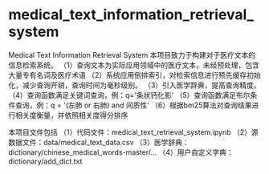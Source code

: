# medical_text_information_retrieval_system
Medical Text Information Retrieval System
本项目致力于构建对于医疗文本的信息检索系统。
（1）查询文本为实际应用领域中的医疗文本，未经预处理，包含大量专有名词及医疗术语
（2）系统应用倒排索引，对检索信息进行预先缓存初始化，减少查询开销，查询时间为毫秒级别。
（3）引入医学辞典，提高查询精度。
（4）查询函数满足关键词查询，例：q='条状钙化影'
（5）查询函数满足布尔条件查询，例：q = '(左肺 or 右肺) and 间质性'
（6）根据bm25算法对查询结果进行相关度衡量，并依照相关度得分排序

本项目文件包括
（1）代码文件：medical_text_retrieval_system.ipynb
（2）源数据文件：data/medical_text_data.csv
（3）医学辞典：dictionary/chinese_medical_words-master/...
（4）用户自定义字典：dictionary/add_dict.txt

